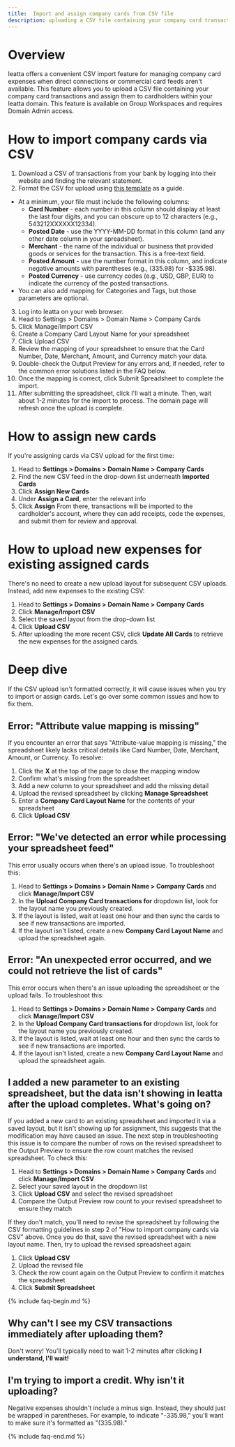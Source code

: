 ```yaml
---
title:  Import and assign company cards from CSV file
description: uploading a CSV file containing your company card transactions
---
```


# Overview
Ieatta offers a convenient CSV import feature for managing company card expenses when direct connections or commercial card feeds aren't available. This feature allows you to upload a CSV file containing your company card transactions and assign them to cardholders within your Ieatta domain.
This feature is available on Group Workspaces and requires Domain Admin access.

# How to import company cards via CSV
1. Download a CSV of transactions from your bank by logging into their website and finding the relevant statement.
2. Format the CSV for upload using [this template](https://s3-us-west-1.amazonaws.com/concierge-responses-ieatta-com/uploads%2F1594908368712-Best+Example+CSV+for+Domains.csv) as a guide. 
- At a minimum, your file must include the following columns:
  - **Card Number** - each number in this column should display at least the last four digits, and you can obscure up to 12 characters 
(e.g., 543212XXXXXX12334).
  - **Posted Date** - use the YYYY-MM-DD format in this column (and any other date column in your spreadsheet).
  - **Merchant** - the name of the individual or business that provided goods or services for the transaction. This is a free-text field. 
  - **Posted Amount** - use the number format in this column, and indicate negative amounts with parentheses (e.g., (335.98) for -$335.98).
  - **Posted Currency** - use currency codes (e.g., USD, GBP, EUR) to indicate the currency of the posted transactions.
- You can also add mapping for Categories and Tags, but those parameters are optional. 
3. Log into Ieatta on your web browser.
4. Head to Settings > Domains > Domain Name > Company Cards
5. Click Manage/Import CSV
6. Create a Company Card Layout Name for your spreadsheet
7. Click Upload CSV
8. Review the mapping of your spreadsheet to ensure that the Card Number, Date, Merchant, Amount, and Currency match your data. 
9. Double-check the Output Preview for any errors and, if needed, refer to the common error solutions listed in the FAQ below. 
10. Once the mapping is correct, click Submit Spreadsheet to complete the import.
11. After submitting the spreadsheet, click I'll wait a minute. Then, wait about 1-2 minutes for the import to process. The domain page will refresh once the upload is complete.

# How to assign new cards 
If you're assigning cards via CSV upload for the first time:
1. Head to **Settings > Domains > Domain Name > Company Cards**
2. Find the new CSV feed in the drop-down list underneath **Imported Cards**
3. Click **Assign New Cards**
4. Under **Assign a Card**, enter the relevant info
5. Click **Assign**
From there, transactions will be imported to the cardholder's account, where they can add receipts, code the expenses, and submit them for review and approval.

# How to upload new expenses for existing assigned cards
There's no need to create a new upload layout for subsequent CSV uploads. Instead, add new expenses to the existing CSV:
1. Head to **Settings > Domains > Domain Name > Company Cards**
2. Click **Manage/Import CSV**
3. Select the saved layout from the drop-down list
4. Click **Upload CSV**
5. After uploading the more recent CSV, click **Update All Cards** to retrieve the new expenses for the assigned cards.

# Deep dive
If the CSV upload isn't formatted correctly, it will cause issues when you try to import or assign cards. Let's go over some common issues and how to fix them. 

## Error: "Attribute value mapping is missing"
If you encounter an error that says "Attribute-value mapping is missing," the spreadsheet likely lacks critical details like Card Number, Date, Merchant, Amount, or Currency. To resolve:
1. Click the **X** at the top of the page to close the mapping window
2. Confirm what's missing from the spreadsheet
3. Add a new column to your spreadsheet and add the missing detail
4. Upload the revised spreadsheet by clicking **Manage Spreadsheet**
5. Enter a **Company Card Layout Name** for the contents of your spreadsheet
6. Click **Upload CSV**

## Error: "We've detected an error while processing your spreadsheet feed"
This error usually occurs when there's an upload issue. 
To troubleshoot this:
1. Head to **Settings > Domains > Domain Name > Company Cards** and click **Manage/Import CSV**
2. In the **Upload Company Card transactions for** dropdown list, look for the layout name you previously created.
3. If the layout is listed, wait at least one hour and then sync the cards to see if new transactions are imported. 
4. If the layout isn't listed, create a new **Company Card Layout Name** and upload the spreadsheet again.

## Error: "An unexpected error occurred, and we could not retrieve the list of cards"
This error occurs when there's an issue uploading the spreadsheet or the upload fails. 
To troubleshoot this: 
1. Head to **Settings > Domains > Domain Name > Company Cards** and click **Manage/Import CSV**
2. In the **Upload Company Card transactions for** dropdown list, look for the layout name you previously created.
3. If the layout is listed, wait at least one hour and then sync the cards to see if new transactions are imported. 
4. If the layout isn't listed, create a new **Company Card Layout Name** and upload the spreadsheet again.


## I added a new parameter to an existing spreadsheet, but the data isn't showing in Ieatta after the upload completes. What's going on?
If you added a new card to an existing spreadsheet and imported it via a saved layout, but it isn't showing up for assignment, this suggests that the modification may have caused an issue.
The next step in troubleshooting this issue is to compare the number of rows on the revised spreadsheet to the Output Preview to ensure the row count matches the revised spreadsheet. 
To check this:
1. Head to **Settings > Domains > Domain Name > Company Cards** and click **Manage/Import CSV** 
2. Select your saved layout in the dropdown list
3. Click **Upload CSV** and select the revised spreadsheet
4. Compare the Output Preview row count to your revised spreadsheet to ensure they match


If they don't match, you'll need to revise the spreadsheet by following the CSV formatting guidelines in step 2 of "How to import company cards via CSV" above.
Once you do that, save the revised spreadsheet with a new layout name.
Then, try to upload the revised spreadsheet again: 

1. Click **Upload CSV**
2. Upload the revised file 
3. Check the row count again on the Output Preview to confirm it matches the spreadsheet
4. Click **Submit Spreadsheet**

{% include faq-begin.md %} 
## Why can't I see my CSV transactions immediately after uploading them?
Don't worry! You'll typically need to wait 1-2 minutes after clicking **I understand, I'll wait!**

## I'm trying to import a credit. Why isn't it uploading?
Negative expenses shouldn't include a minus sign. Instead, they should just be wrapped in parentheses. For example, to indicate "-335.98," you'll want to make sure it's formatted as "(335.98)."

{% include faq-end.md %}
